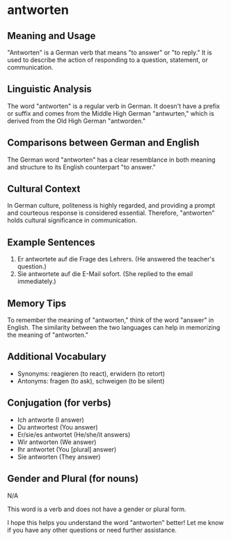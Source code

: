 # antworten
## Meaning and Usage
"Antworten" is a German verb that means "to answer" or "to reply." It is used to describe the action of responding to a question, statement, or communication.

## Linguistic Analysis
The word "antworten" is a regular verb in German. It doesn't have a prefix or suffix and comes from the Middle High German "antwurten," which is derived from the Old High German "antworden."

## Comparisons between German and English
The German word "antworten" has a clear resemblance in both meaning and structure to its English counterpart "to answer."

## Cultural Context
In German culture, politeness is highly regarded, and providing a prompt and courteous response is considered essential. Therefore, "antworten" holds cultural significance in communication.

## Example Sentences
1. Er antwortete auf die Frage des Lehrers.
   (He answered the teacher's question.)
2. Sie antwortete auf die E-Mail sofort.
   (She replied to the email immediately.)

## Memory Tips
To remember the meaning of "antworten," think of the word "answer" in English. The similarity between the two languages can help in memorizing the meaning of "antworten."

## Additional Vocabulary
- Synonyms: reagieren (to react), erwidern (to retort)
- Antonyms: fragen (to ask), schweigen (to be silent)

## Conjugation (for verbs)
- Ich antworte (I answer)
- Du antwortest (You answer)
- Er/sie/es antwortet (He/she/it answers)
- Wir antworten (We answer)
- Ihr antwortet (You [plural] answer)
- Sie antworten (They answer)

## Gender and Plural (for nouns)
N/A

This word is a verb and does not have a gender or plural form.

I hope this helps you understand the word "antworten" better! Let me know if you have any other questions or need further assistance.